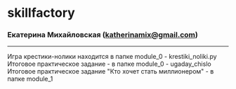 # skillfactory
### Екатерина Михайловская (katherinamix@gmail.com)
-------------------------
Игра крестики-нолики находится в папке module_0 - krestiki_noliki.py <br/>
Итоговое практическое задание - в папке module_0 - ugaday_chislo <br/>
Итоговое практическое задание "Кто хочет стать миллионером" - в папке module_1 <br/>
